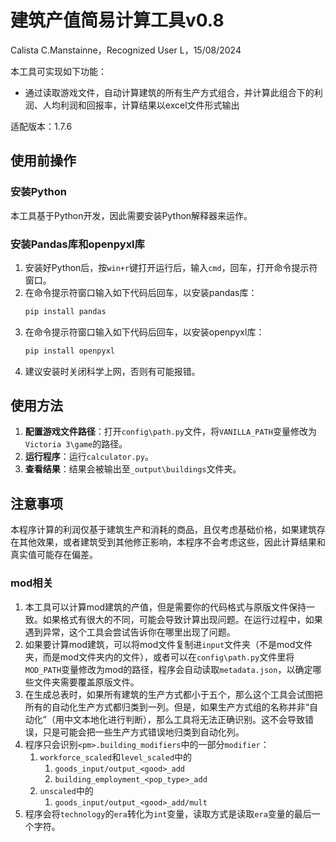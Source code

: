 # 建筑产值简易计算工具v0.8

Calista C.Manstainne，Recognized User L，15/08/2024

本工具可实现如下功能：

- 通过读取游戏文件，自动计算建筑的所有生产方式组合，并计算此组合下的利润、人均利润和回报率，计算结果以excel文件形式输出

适配版本：1.7.6

## 使用前操作

### 安装Python

本工具基于Python开发，因此需要安装Python解释器来运作。

### 安装Pandas库和openpyxl库

1. 安装好Python后，按`win+r`键打开运行后，输入`cmd`，回车，打开命令提示符窗口。
2. 在命令提示符窗口输入如下代码后回车，以安装pandas库：
    ```cmd
    pip install pandas
    ```
3. 在命令提示符窗口输入如下代码后回车，以安装openpyxl库：
    ```cmd
    pip install openpyxl
    ```
4. 建议安装时关闭科学上网，否则有可能报错。

## 使用方法

1. **配置游戏文件路径**：打开`config\path.py`文件，将`VANILLA_PATH`变量修改为`Victoria 3\game`的路径。
2. **运行程序**：运行`calculator.py`。
3. **查看结果**：结果会被输出至`_output\buildings`文件夹。

## 注意事项

本程序计算的利润仅基于建筑生产和消耗的商品，且仅考虑基础价格，如果建筑存在其他效果，或者建筑受到其他修正影响，本程序不会考虑这些，因此计算结果和真实值可能存在偏差。

### mod相关

1. 本工具可以计算mod建筑的产值，但是需要你的代码格式与原版文件保持一致。如果格式有很大的不同，可能会导致计算出现问题。在运行过程中，如果遇到异常，这个工具会尝试告诉你在哪里出现了问题。
2. 如果要计算mod建筑，可以将mod文件复制进`input`文件夹（不是mod文件夹，而是mod文件夹内的文件），或者可以在`config\path.py`文件里将`MOD_PATH`变量修改为mod的路径，程序会自动读取`metadata.json`，以确定哪些文件夹需要覆盖原版文件。
3. 在生成总表时，如果所有建筑的生产方式都小于五个，那么这个工具会试图把所有的自动化生产方式都归类到一列。但是，如果生产方式组的名称并非“自动化”（用中文本地化进行判断），那么工具将无法正确识别。这不会导致错误，只是可能会把一些生产方式错误地归类到自动化列。
4. 程序只会识别`<pm>.building_modifiers`中的一部分`modifier`：
   1. `workforce_scaled`和`level_scaled`中的
      1. `goods_input/output_<good>_add`
      2. `building_employment_<pop_type>_add`
   2. `unscaled`中的
      1. `goods_input/output_<good>_add/mult`
5. 程序会将`technology`的`era`转化为`int`变量，读取方式是读取`era`变量的最后一个字符。
